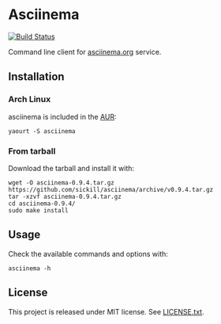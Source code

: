 # Asciinema

[![Build Status](https://travis-ci.org/sickill/asciinema.png?branch=master)](https://travis-ci.org/sickill/asciinema)

Command line client for [asciinema.org](http://asciinema.org) service.

## Installation

### Arch Linux

asciinema is included in the [AUR](https://aur.archlinux.org/packages/asciinema/):

    yaourt -S asciinema

### From tarball

Download the tarball and install it with:

    wget -O asciinema-0.9.4.tar.gz https://github.com/sickill/asciinema/archive/v0.9.4.tar.gz
    tar -xzvf asciinema-0.9.4.tar.gz
    cd asciinema-0.9.4/
    sudo make install

## Usage

Check the available commands and options with:

    asciinema -h

## License

This project is released under MIT license. See [LICENSE.txt](LICENSE.txt).
